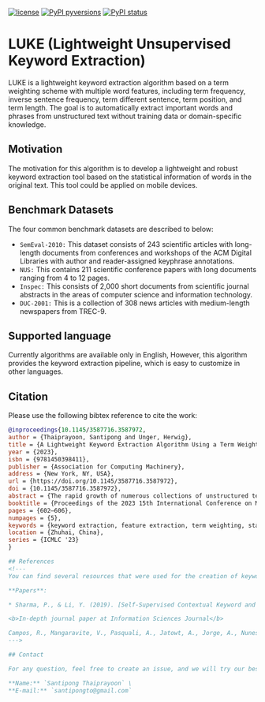 [![license](https://img.shields.io/badge/License-MIT-brightgreen.svg)](https://github.com/santipongth/luke/blob/master/LICENSE)
[![PyPI pyversions](https://img.shields.io/pypi/pyversions/kex.svg)](https://github.com/santipongth/luke/)
[![PyPI status](https://img.shields.io/pypi/status/kex.svg)](https://github.com/santipongth/luke/)

# LUKE (Lightweight Unsupervised Keyword Extraction)
LUKE is a lightweight keyword extraction algorithm based on a term weighting scheme with multiple word features, including term frequency, inverse sentence frequency, term different sentence, term position, and term length. The goal is to automatically extract important words and phrases from unstructured text without training data or domain-specific knowledge.

## Motivation

The motivation for this algorithm is to develop a lightweight and robust keyword extraction tool based on the statistical information of words in the original text. This tool could be applied on mobile devices.

## Benchmark Datasets
The four common benchmark datasets are described to below:
- `SemEval-2010:` This dataset consists of 243 scientific articles with long-length documents from conferences and workshops of the ACM Digital Libraries with author and reader-assigned keyphrase annotations. 
- `NUS:` This contains 211 scientific conference papers with long documents ranging from 4 to 12 pages.
- `Inspec:` This consists of 2,000 short documents from scientific journal abstracts in the areas of computer science and information technology.
- `DUC-2001:` This is a collection of 308 news articles with medium-length newspapers from TREC-9.

## Supported language
Currently algorithms are available only in English, However, this algorithm provides the keyword extraction pipeline, which is easy to customize in other languages.

## Citation
Please use the following bibtex reference to cite the work:
```bibtex
@inproceedings{10.1145/3587716.3587972,
author = {Thaiprayoon, Santipong and Unger, Herwig},
title = {A Lightweight Keyword Extraction Algorithm Using a Term Weighting Scheme with Word Features},
year = {2023},
isbn = {9781450398411},
publisher = {Association for Computing Machinery},
address = {New York, NY, USA},
url = {https://doi.org/10.1145/3587716.3587972},
doi = {10.1145/3587716.3587972},
abstract = {The rapid growth of numerous collections of unstructured text increases the need to extract meaningful information. This paper proposes a new lightweight keyword extraction algorithm based on a term weighting scheme with multiple word features, including term frequency, inverse sentence frequency, term difference sentence, term position, and term length. The goal is to automatically extract important words and phrases from unstructured text without training data or domain-specific knowledge. The experimental results on several benchmark datasets show that the proposed algorithm significantly outperforms baseline and state-of-the-art approaches in terms of F1 scores.},
booktitle = {Proceedings of the 2023 15th International Conference on Machine Learning and Computing},
pages = {602–606},
numpages = {5},
keywords = {keyword extraction, feature extraction, term weighting, statistical model, unsupervised learning},
location = {Zhuhai, China},
series = {ICMLC '23}
}

## References
<!---
You can find several resources that were used for the creation of keywords

**Papers**:

* Sharma, P., & Li, Y. (2019). [Self-Supervised Contextual Keyword and Keyphrase Retrieval with Self-Labelling.](https://www.preprints.org/manuscript/201908.0073/download/final_file)

<b>In-depth journal paper at Information Sciences Journal</b>

Campos, R., Mangaravite, V., Pasquali, A., Jatowt, A., Jorge, A., Nunes, C. and Jatowt, A. (2020). YAKE! Keyword Extraction from Single Documents using Multiple Local Features. In Information Sciences Journal. Elsevier, Vol 509, pp 257-289. [pdf](https://doi.org/10.1016/j.ins.2019.09.013)
--->

## Contact

For any question, feel free to create an issue, and we will try our best to solve.

**Name:** `Santipong Thaiprayoon` \
**E-mail:** `santipongto@gmail.com`
